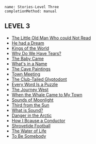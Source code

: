 ```ngMeta
name: Stories-Level Three
completionMethod: manual
```
## LEVEL 3
* [The Little Old Man Who could Not Read](https://drive.google.com/open?id=0B1XBdeTOOHL3ZjJIbTNiQjFFUWs)
* [He had a Dream](https://drive.google.com/open?id=0B1XBdeTOOHL3cldKX3RiamhDMHc)
* [Kings of the World](https://drive.google.com/open?id=0B1XBdeTOOHL3THhQNkE1Y1RQWjg)
* [Why Do We Have Tears?](https://drive.google.com/open?id=0B1XBdeTOOHL3RnlPSTEtTG5qbFU)
* [The Baby Came](https://drive.google.com/open?id=0B1XBdeTOOHL3cDA4Q2duUW8zdkk)
* [What's in a Name](https://drive.google.com/open?id=0B1XBdeTOOHL3MHRESkNpdlZXcmc)
* [The Cave Paintings](https://drive.google.com/open?id=0B1XBdeTOOHL3NW1UM2pyMEpiVzg)
* [Town Meeting](https://drive.google.com/open?id=0B1XBdeTOOHL3S1AxanJNeUVsa1k)
* [The Club-Tailed Glyptodont](https://drive.google.com/open?id=0B1XBdeTOOHL3WG5QMTQ2eXZFZmc)
* [Every Word Is a Puzzle](https://drive.google.com/open?id=0B1XBdeTOOHL3VnEtMGlkS1c1R0E)
* [The Journey West](https://drive.google.com/open?id=0B1XBdeTOOHL3SGVLMDVoVzZmU0E)
* [When the Whale Came to My Town](https://drive.google.com/open?id=0B1XBdeTOOHL3ODA4alJUdFA4ZG8)
* [Sounds of Moonlight](https://drive.google.com/open?id=0B1XBdeTOOHL3UFV3dUJaU2hrLW8)
* [Third from the Sun](https://drive.google.com/open?id=0B1XBdeTOOHL3NUlKWUs2VzdnY2M)
* [What is Sound?](https://drive.google.com/open?id=0B1XBdeTOOHL3NjlDVER3SHdTdnM)
* [Danger in the Arctic](https://drive.google.com/open?id=0B1XBdeTOOHL3a1labWx3VFV2OG8)
* [How I Bcause a Conductor](https://drive.google.com/open?id=0B1XBdeTOOHL3OXZrZGlWMmgyeWs)
* [Shrovetide  Football](https://drive.google.com/open?id=0B1XBdeTOOHL3WldnQVpXWGRCYVU)
* [The Water of Life](https://drive.google.com/open?id=0B1XBdeTOOHL3WEJpQ20xT3JidnM)
* [To Be Somebody](https://drive.google.com/open?id=0B1XBdeTOOHL3VFpzVmJ0ZTBCMGM)